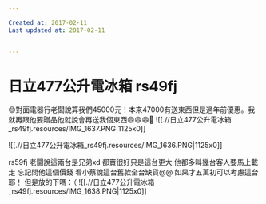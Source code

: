 ```yaml
---

Created at: 2017-02-11
Last updated at: 2017-02-11


---
```


# 日立477公升電冰箱 rs49fj


😊對面電器行老闆說算我們45000元！本來47000有送東西但是過年前優惠。我就再跟他要贈品他就說會再送我個東西😄😄😄🤣
![[.//日立477公升電冰箱_rs49fj.resources/IMG_1637.PNG\|1125x0]]

![[.//日立477公升電冰箱_rs49fj.resources/IMG_1636.PNG\|1125x0]]

rs59fj
老闆說這兩台是兄弟xd
都賣很好只是這台更大
他都多叫幾台客人要馬上載走
忘記問他這個價錢
看小蔡說這台舊款全台缺貨@@
如果才五萬初可以考慮這台耶！
但是放的下嗎：（
![[.//日立477公升電冰箱_rs49fj.resources/IMG_1638.PNG\|1125x0]]

